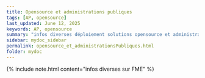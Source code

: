 ```yaml
---
title: Opensource et administrations publiques
tags: [AP, opensource]
last_updated: June 12, 2025
keywords: AP, opensource
summary: "infos diverses déploiement solutions opensource et administrations publiques"
sidebar: mydoc_sidebar
permalink: opensource_et_administrationsPubliques.html
folder: mydoc
---
```





{% include note.html content="infos diverses sur FME" %}
